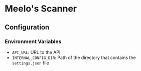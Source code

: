 # Meelo's Scanner

## Configuration

### Environment Variables

- `API_URL`: URL to the API
- `INTERNAL_CONFIG_DIR`: Path of the directory that contains the `settings.json` file
